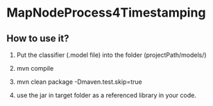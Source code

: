 # MapNodeProcess4Timestamping
## How to use it?
1. Put the classifier (.model file) into the folder (projectPath/models/)

2. mvn compile

3. mvn clean package -Dmaven.test.skip=true

4. use the jar in target folder as a referenced library in your code.
